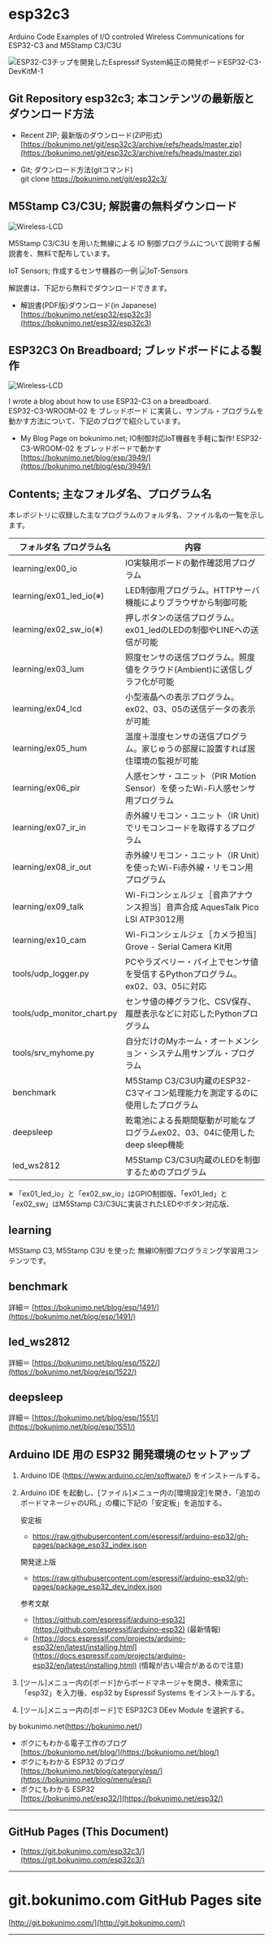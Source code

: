 # esp32c3
Arduino Code Examples of I/O controled Wireless Communications for ESP32-C3 and M5Stamp C3/C3U 

![ESP32-C3チップを開発したEspressif System純正の開発ボードESP32-C3-DevKitM-1](https://bokunimo.net/blog/wp-content/uploads/2021/06/DSC_0404.jpg)

## Git Repository esp32c3; 本コンテンツの最新版とダウンロード方法  

- Recent ZIP; 最新版のダウンロード(ZIP形式)  
    [https://bokunimo.net/git/esp32c3/archive/refs/heads/master.zip](https://bokunimo.net/git/esp32c3/archive/refs/heads/master.zip)    
    
- Git; ダウンロード方法(gitコマンド)  
    git clone https://bokunimo.net/git/esp32c3/  

## M5Stamp C3/C3U; 解説書の無料ダウンロード

![Wireless-LCD](https://bokunimo.net/esp32/esp32c3/DSC_0803.jpg)

M5Stamp C3/C3U を用いた無線による IO 制御プログラムについて説明する解説書を、無料で配布しています。  

IoT Sensors; 作成するセンサ機器の一例
![IoT-Sensors](https://bokunimo.net/esp32/esp32c3/sensors.jpg)  

解説書は、下記から無料でダウンロードできます。

- 解説書(PDF版)ダウンロード(in Japanese)  
    [https://bokunimo.net/esp32/esp32c3](https://bokunimo.net/esp32/esp32c3)  

## ESP32C3 On Breadboard; ブレッドボードによる製作

![Wireless-LCD](https://bokunimo.net/blog/wp-content/uploads/2023/08/IMG_20230811_0100wd.jpg)

I wrote a blog about how to use ESP32-C3 on a breadboard.  
ESP32-C3-WROOM-02 を ブレッドボード に実装し、サンプル・プログラムを動かす方法について、下記のブログで紹介しています。  

- My Blog Page on bokunimo.net; IO制御対応IoT機器を手軽に製作! ESP32-C3-WROOM-02 をブレッドボードで動かす
    [https://bokunimo.net/blog/esp/3949/](https://bokunimo.net/blog/esp/3949/)  

## Contents; 主なフォルダ名、プログラム名

本レポジトリに収録した主なプログラムのフォルダ名、ファイル名の一覧を示します。  

|フォルダ名 プログラム名    |内容                                                                               |
|---------------------------|-----------------------------------------------------------------------------------|
|learning/ex00_io           |IO実験用ボードの動作確認用プログラム                                               |
|learning/ex01_led_io(※)   |LED制御用プログラム。HTTPサーバ機能によりブラウザから制御可能                      |
|learning/ex02_sw_io(※)    |押しボタンの送信プログラム。ex01_ledのLEDの制御やLINEへの送信が可能                |
|learning/ex03_lum          |照度センサの送信プログラム。照度値をクラウド(Ambient)に送信しグラフ化が可能        |
|learning/ex04_lcd          |小型液晶への表示プログラム。ex02、03、05の送信データの表示が可能                   |
|learning/ex05_hum          |温度＋湿度センサの送信プログラム。家じゅうの部屋に設置すれば居住環境の監視が可能   |
|learning/ex06_pir          |人感センサ・ユニット（PIR Motion Sensor）を使ったWi-Fi人感センサ用プログラム       |
|learning/ex07_ir_in        |赤外線リモコン・ユニット（IR Unit）でリモコンコードを取得するプログラム            |
|learning/ex08_ir_out       |赤外線リモコン・ユニット（IR Unit）を使ったWi-Fi赤外線・リモコン用プログラム       |
|learning/ex09_talk         |Wi-Fiコンシェルジェ［音声アナウンス担当］音声合成 AquesTalk Pico LSI ATP3012用     |
|learning/ex10_cam          |Wi-Fiコンシェルジェ［カメラ担当］Grove - Serial Camera Kit用                       |
|tools/udp_logger.py        |PCやラズベリー・パイ上でセンサ値を受信するPythonプログラム。ex02、03、05に対応     |
|tools/udp_monitor_chart.py |センサ値の棒グラフ化、CSV保存、履歴表示などに対応したPythonプログラム              |
|tools/srv_myhome.py        |自分だけのMyホーム・オートメンション・システム用サンプル・プログラム               |
|benchmark                  |M5Stamp C3/C3U内蔵のESP32-C3マイコン処理能力を測定するのに使用したプログラム       |
|deepsleep                  |乾電池による長期間駆動が可能なプログラムex02、03、04に使用したdeep sleep機能       |
|led_ws2812                 |M5Stamp C3/C3U内蔵のLEDを制御するためのプログラム                                  |

※ 「ex01_led_io」と「ex02_sw_io」はGPIO制御版、「ex01_led」と「ex02_sw」はM5Stamp C3/C3Uに実装されたLEDやボタン対応版、  

## learning  
M5Stamp C3, M5Stamp C3U を使った 無線IO制御プログラミング学習用コンテンツです。  

## benchmark
詳細＝ [https://bokunimo.net/blog/esp/1491/](https://bokunimo.net/blog/esp/1491/)

## led_ws2812
詳細＝ [https://bokunimo.net/blog/esp/1522/](https://bokunimo.net/blog/esp/1522/)

## deepsleep
詳細＝ [https://bokunimo.net/blog/esp/1551/](https://bokunimo.net/blog/esp/1551/)

## Arduino IDE 用の ESP32 開発環境のセットアップ  

1. Arduino IDE (https://www.arduino.cc/en/software/) をインストールする。  
2. Arduino IDE を起動し、[ファイル]メニュー内の[環境設定]を開き、「追加のボードマネージャのURL」の欄に下記の「安定板」を追加する。  

    安定板  
    - https://raw.githubusercontent.com/espressif/arduino-esp32/gh-pages/package_esp32_index.json  

    開発途上版  
    - https://raw.githubusercontent.com/espressif/arduino-esp32/gh-pages/package_esp32_dev_index.json  

    参考文献  
    - [https://github.com/espressif/arduino-esp32](https://github.com/espressif/arduino-esp32) (最新情報)  
    - [https://docs.espressif.com/projects/arduino-esp32/en/latest/installing.html](https://docs.espressif.com/projects/arduino-esp32/en/latest/installing.html) (情報が古い場合があるので注意)  

3. [ツール]メニュー内の[ボード]からボードマネージャを開き、検索窓に「esp32」を入力後、esp32 by Espressif Systems をインストールする。  

4. [ツール]メニュー内の[ボード]で ESP32C3 DEev Module を選択する。  

by bokunimo.net(https://bokunimo.net/)  

- ボクにもわかる電子工作のブログ  
  [https://bokuniomo.net/blog/](https://bokuniomo.net/blog/)  
- ボクにもわかる ESP32 のブログ  
  [https://bokunimo.net/blog/category/esp/](https://bokunimo.net/blog/menu/esp/)  
- ボクにもわかる ESP32  
  [https://bokunimo.net/esp32/](https://bokunimo.net/esp32/)  

----------------------------------------------------------------

## GitHub Pages (This Document)
* [https://git.bokunimo.com/esp32c3/](https://git.bokunimo.com/esp32c3/)  

----------------------------------------------------------------

# git.bokunimo.com GitHub Pages site
[http://git.bokunimo.com/](http://git.bokunimo.com/)  

----------------------------------------------------------------
